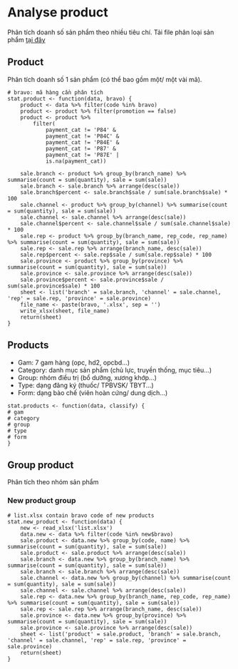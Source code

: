 # Analyse product
Phân tích doanh số sản phẩm theo nhiều tiêu chí.
Tải file phân loại sản phẩm [tại đây](https://docs.google.com/spreadsheets/d/16LjQ8uVkXLTo-fDVaRPkXC-zccALC38UUzlE42bkmLc/edit?usp=sharing)

## Product
Phân tích doanh số 1 sản phẩm (có thể bao gồm một/ một vài mã).
```
# bravo: mã hàng cần phân tích
stat.product <- function(data, bravo) {
	product <- data %>% filter(code %in% bravo)
	product <- product %>% filter(promotion == false)
	product <- product %>% 
  		filter(
    		payment_cat != 'P84' & 
    		payment_cat != 'P84C' & 
    		payment_cat != 'P84E' & 
    		payment_cat != 'P87' & 
    		payment_cat != 'P87E' | 
    		is.na(payment_cat))
		
	sale.branch <- product %>% group_by(branch_name) %>% summarise(count = sum(quantity), sale = sum(sale))
	sale.branch <- sale.branch %>% arrange(desc(sale))
	sale.branch$percent <- sale.branch$sale / sum(sale.branch$sale) * 100
	sale.channel <- product %>% group_by(channel) %>% summarise(count = sum(quantity), sale = sum(sale))
	sale.channel <- sale.channel %>% arrange(desc(sale))
	sale.channel$percent <- sale.channel$sale / sum(sale.channel$sale) * 100
	sale.rep <- product %>% group_by(branch_name, rep_code, rep_name) %>% summarise(count = sum(quantity), sale = sum(sale))
	sale.rep <- sale.rep %>% arrange(branch_name, desc(sale))
	sale.rep$percent <- sale.rep$sale / sum(sale.rep$sale) * 100
	sale.province <- product %>% group_by(province) %>% summarise(count = sum(quantity), sale = sum(sale))
	sale.province <- sale.province %>% arrange(desc(sale))
	sale.province$percent <- sale.province$sale / sum(sale.province$sale) * 100
	sheet <- list('branch' = sale.branch, 'channel' = sale.channel, 'rep' = sale.rep, 'province' = sale.province)
	file_name <- paste(bravo, '.xlsx', sep = '')
	write_xlsx(sheet, file_name)
	return(sheet)
}
```

## Products
- Gam: 7 gam hàng (opc, hd2, opcbd...)
- Category: danh mục sản phẩm (chủ lực, truyền thống, mục tiêu...)
- Group: nhóm điều trị (bổ dưỡng, xương khớp...)
- Type: dạng đăng ký (thuốc/ TPBVSK/ TBYT...)
- Form: dạng bào chế (viên hoàn cứng/ dung dịch...)

```
stat.products <- function(data, classify) {
# gam
# category
# group
# type
# form
}

```

## Group product
Phân tích theo nhóm sản phẩm
### New product group
```
# list.xlsx contain bravo code of new products
stat.new_product <- function(data) {
	new <- read_xlsx('list.xlsx')
	data.new <- data %>% filter(code %in% new$bravo)
	sale.product <- data.new %>% group_by(code, name) %>% summarise(count = sum(quantity), sale = sum(sale))
	sale.product <- sale.product %>% arrange(desc(sale))
	sale.branch <- data.new %>% group_by(branch_name) %>% summarise(count = sum(quantity), sale = sum(sale))
	sale.branch <- sale.branch %>% arrange(desc(sale))
	sale.channel <- data.new %>% group_by(channel) %>% summarise(count = sum(quantity), sale = sum(sale))
	sale.channel <- sale.channel %>% arrange(desc(sale))
	sale.rep <- data.new %>% group_by(branch_name, rep_code, rep_name) %>% summarise(count = sum(quantity), sale = sum(sale))
	sale.rep <- sale.rep %>% arrange(branch_name, desc(sale))
	sale.province <- data.new %>% group_by(province) %>% summarise(count = sum(quantity), sale = sum(sale))
	sale.province <- sale.province %>% arrange(desc(sale))
	sheet <- list('product' = sale.product, 'branch' = sale.branch, 'channel' = sale.channel, 'rep' = sale.rep, 'province' = sale.province)
	return(sheet)
}
```
